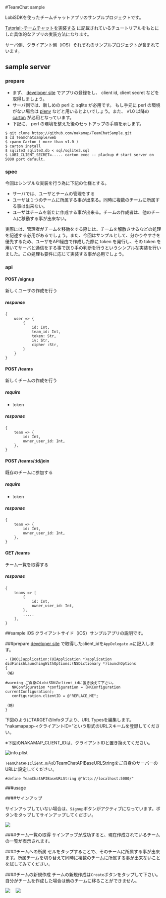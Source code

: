#TeamChat sample

LobiSDKを使ったチームチャットアプリのサンプルプロジェクトです。

[Tutorial:-チームチャットを実装する](https://github.com/nakamap/docs/wiki/Tutorial:-チームチャットを実装する)
に記載されているチュートリアルをもとにした具体的なアプリの実装方法になります。

サーバ側、クライアント側（iOS）それぞれのサンプルプロジェクトが含まれています。


## sample server

### prepare

* まず、 [developer site](http://developer.lobi.co/) でアプリの登録をし、 client id, client secret などを取得しましょう。
* サーバ側では、新しめの perl と sqlite が必用です。 もし手元に perl の環境がない場合は [plenv](https://github.com/tokuhirom/plenv) などと用いるとよいでしょう。また、 v1.0 以降の [carton](https://github.com/miyagawa/carton) が必用となっています。
* 下記に、 perl の環境を整えた後のセットアップの手順を示します。

```
$ git clone https://github.com/nakamap/TeamChatSample.git
$ cd Teamchatsample/web
$ cpanm Carton ( more than v1.0 )
$ carton install
$ sqlite3 sqlite3.db < sql/sqlite3.sql
$ LOBI_CLIENT_SECRET=..... carton exec -- plackup # start server on 5000 port default.
```

### spec

今回はシンプルな実装を行う為に下記の仕様とする。

* サーバでは、ユーザとチームの管理をする
* ユーザは１つのチームに所属する事が出来る。同時に複数のチームに所属する事は出来ない。
* ユーザはチームを新たに作成する事が出来る。チームの作成者は、他のチームに移動する事が出来ない。

実際には、管理者がチームを移動をする際には、チームを解散させるなどの処理を記述する必用があるでしょう。また、今回はサンプルとして、分かりやすさを優先するため、ユーザをAPI経由で作成した際に token を発行し、その token を用いてサーバと通信をする事で送り手の判断を行うというシンプルな実装を行いました。この処理も要件に応じて実装する事が必用でしょう。

### api

#### POST /signup

新しくユーザの作成を行う

##### response

```
{
    user => {
        {
            id: Int,
            team_id: Int,
            token: Str,
            iv: Str,
            cipher :Str,
        }
    }
}
```

#### POST /teams

新しくチームの作成を行う

##### require

* token

##### response

```
{
    team => {
        id: Int,
        owner_user_id: Int,
    },
}
```

#### POST /teams/:id/join

既存のチームに参加する

##### require

* token

##### response

```
{
    team => {
        id: Int,
        owner_user_id: Int,
    },
}
```

#### GET /teams

チーム一覧を取得する

##### response

```
{
    teams => [
        {
            id: Int,
            owner_user_id: Int,
        },
        .....
    ],
}
```

##sample iOS
クライアントサイド（iOS）サンプルアプリの説明です。

###prepare
 [developer site](http://developer.lobi.co/) で取得したclient_idを`AppDelegate.m`に記入します。
 
 ```
 - (BOOL)application:(UIApplication *)application didFinishLaunchingWithOptions:(NSDictionary *)launchOptions
{
（略）

#warning ご自身のLobiSDKのclient_idに置き換えて下さい。
    NKConfiguration *configuration = [NKConfiguration currentConfiguration];
    configuration.clientID = @"REPLACE_ME";

（略） 
}
 ```
 
 下図のようにTARGETのInfoタブより、URL Typesを編集します。 "nakamapapp-<クライアントID>"という形式のURLスキームを登録してください。

※下図のNAKAMAP_CLIENT_IDは、クライアントIDと置き換えてください。

 ![info.plist](https://raw.github.com/wiki/nakamap/docs/images/ios/plist1.png)


`TeamChatAPIClient.m`内のTeamChatAPIBaseURLStringをご自身のサーバーのURLに設定してください。


```
#define TeamChatAPIBaseURLString @"http://localhost:5000/"
```

###usage

####サインアップ

サインアップしていない場合は、`Signup`ボタンがアクティブになっています。ボタンをタップしてサインアップしてください。

![](https://raw.github.com/nakamap/TeamChatSample/master/ios/Sample/Resources/team_chat_1.png)

####チーム一覧の取得
サインアップが成功すると、現在作成されているチームの一覧が表示されます。

####チームへの所属
セルをタップすることで、そのチームに所属する事が出来ます。所属チームを切り替えて同時に複数のチームに所属する事が出来ないことを試してみてください。

####チームの新規作成
チームの新規作成は`Create`ボタンをタップして下さい。
自分がチームを作成した場合は他のチームに移ることができません。

![](https://raw.github.com/nakamap/TeamChatSample/master/ios/Sample/Resources/team_chat_2.png)
　![](https://raw.github.com/nakamap/TeamChatSample/master/ios/Sample/Resources/team_chat_3.png)
